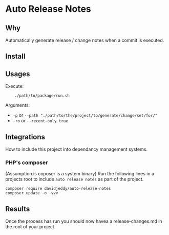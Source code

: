 # Auto Release Notes

## Why
Automatically generate release / change notes when a commit is executed.

## Install

## Usages
Execute:
```
    ./path/to/package/run.sh
```

Arguments:
 - `-p` or `--path "./path/to/the/project/to/generate/change/set/for/"`
 - `-ro` or `--recent-only true`

## Integrations
How to include this project into dependancy management systems.

### PHP's composer
(Assumption is coposer is a system binary)
Run the following lines in a projects root to include `auto release notes`
as part of the project.

```
composer require davidjeddy/auto-release-notes
composer update -o -vvv
```

## Results
Once the process has run you should now havea a release-changes.md in
the root of your project.
